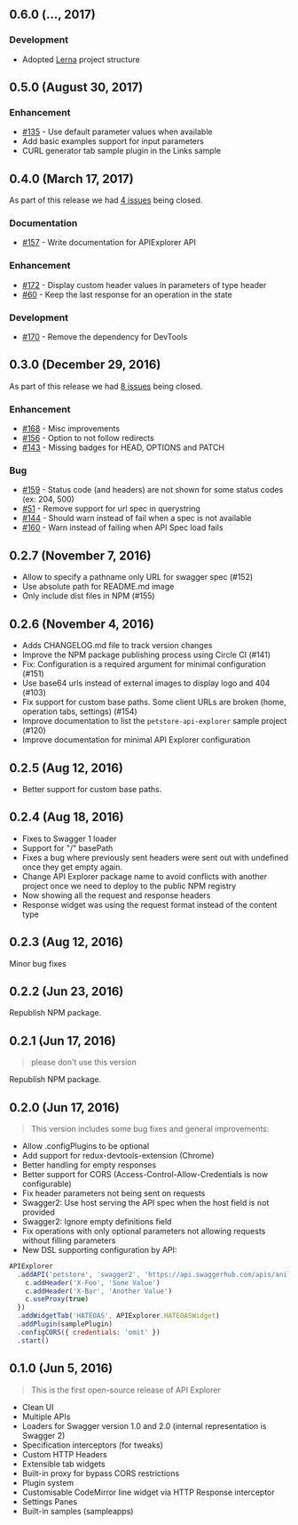 ## 0.6.0 (..., 2017)

### Development

* Adopted [Lerna](https://lernajs.io/) project structure 

## 0.5.0 (August 30, 2017)

### Enhancement

* [#135](https://github.com/sky-uk/api-explorer/issues/135) - Use default parameter values when available
* Add basic examples support for input parameters
* CURL generator tab sample plugin in the Links sample

## 0.4.0 (March 17, 2017)

As part of this release we had [4 issues](https://github.com/sky-uk/api-explorer/milestone/8?closed=1) being closed.

### Documentation 

* [#157](https://github.com/sky-uk/api-explorer/issues/157) - Write documentation for APIExplorer API 

### Enhancement 

* [#172](https://github.com/sky-uk/api-explorer/issues/172) - Display custom header values in parameters of type header 
* [#60](https://github.com/sky-uk/api-explorer/issues/60) - Keep the last response for an operation in the state 

### Development 

* [#170](https://github.com/sky-uk/api-explorer/issues/170) - Remove the dependency for DevTools 



## 0.3.0 (December 29, 2016)

As part of this release we had [8 issues](https://github.com/sky-uk/api-explorer/milestone/6?closed=1) being closed.

### Enhancement

* [#168](https://github.com/sky-uk/api-explorer/issues/168) - Misc improvements
* [#156](https://github.com/sky-uk/api-explorer/issues/156) - Option to not follow redirects
* [#143](https://github.com/sky-uk/api-explorer/issues/143) - Missing badges for HEAD, OPTIONS and PATCH

### Bug

* [#159](https://github.com/sky-uk/api-explorer/issues/159) - Status code (and headers) are not shown for some status codes (ex: 204, 500)
* [#51](https://github.com/sky-uk/api-explorer/issues/51) - Remove support for url spec in querystring
* [#144](https://github.com/sky-uk/api-explorer/issues/144) - Should warn instead of fail when a spec is not available
* [#160](https://github.com/sky-uk/api-explorer/pull/160) - Warn instead of failing when API Spec load fails


## 0.2.7 (November 7, 2016)

* Allow to specify a pathname only URL for swagger spec (#152)
* Use absolute path for README.md image
* Only include dist files in NPM (#155)

## 0.2.6 (November 4, 2016)

* Adds CHANGELOG.md file to track version changes
* Improve the NPM package publishing process using Circle CI (#141)
* Fix: Configuration is a required argument for minimal configuration (#151)
* Use base64 urls instead of external images to display logo and 404 (#103)
* Fix support for custom base paths. Some client URLs are broken (home, operation tabs, settings) (#154)
* Improve documentation to list the `petstore-api-explorer` sample project (#120)
* Improve documentation for minimal API Explorer configuration

## 0.2.5 (Aug 12, 2016)

* Better support for custom base paths.


## 0.2.4 (Aug 18, 2016)

* Fixes to Swagger 1 loader
* Support for "/" basePath
* Fixes a bug where previously sent headers were sent out with undefined once they get empty again.
* Change API Explorer package name to avoid conflicts with another project once we need to deploy to the public NPM registry
* Now showing all the request and response headers
* Response widget was using the request format instead of the content type


## 0.2.3 (Aug 12, 2016)

Minor bug fixes


## 0.2.2 (Jun 23, 2016)

Republish NPM package.


## 0.2.1 (Jun 17, 2016)

> please don't use this version

Republish NPM package.


## 0.2.0 (Jun 17, 2016)

> This version includes some bug fixes and general improvements:

* Allow .configPlugins to be optional
* Add support for redux-devtools-extension (Chrome)
* Better handling for empty responses
* Better support for CORS (Access-Control-Allow-Credentials is now configurable)
* Fix header parameters not being sent on requests
* Swagger2: Use host serving the API spec when the host field is not provided
* Swagger2: Ignore empty definitions field
* Fix operations with only optional parameters not allowing requests without filling parameters
* New DSL supporting configuration by API:

```js
APIExplorer
  .addAPI('petstore', 'swagger2', 'https://api.swaggerhub.com/apis/anil614sagar/petStore/1.0.0', c => {
    c.addHeader('X-Foo', 'Some Value')
    c.addHeader('X-Bar', 'Another Value')
    c.useProxy(true)
  })
  .addWidgetTab('HATEOAS', APIExplorer.HATEOASWidget)
  .addPlugin(samplePlugin)
  .configCORS({ credentials: 'omit' })
  .start()
```


## 0.1.0 (Jun 5, 2016)

> This is the first open-source release of API Explorer

* Clean UI
* Multiple APIs
* Loaders for Swagger version 1.0 and 2.0 (internal representation is Swagger 2)
* Specification interceptors (for tweaks)
* Custom HTTP Headers
* Extensible tab widgets
* Built-in proxy for bypass CORS restrictions
* Plugin system
* Customisable CodeMirror line widget via HTTP Response interceptor
* Settings Panes
* Built-in samples (sampleapps)

